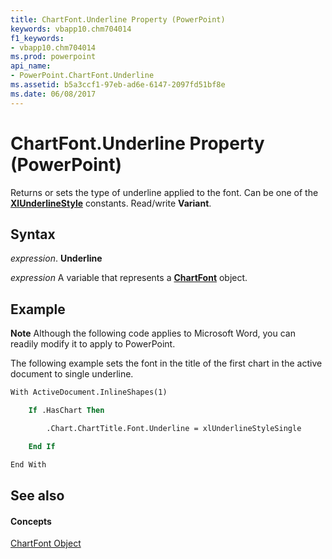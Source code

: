 ```yaml
---
title: ChartFont.Underline Property (PowerPoint)
keywords: vbapp10.chm704014
f1_keywords:
- vbapp10.chm704014
ms.prod: powerpoint
api_name:
- PowerPoint.ChartFont.Underline
ms.assetid: b5a3ccf1-97eb-ad6e-6147-2097fd51bf8e
ms.date: 06/08/2017
---
```



# ChartFont.Underline Property (PowerPoint)

Returns or sets the type of underline applied to the font. Can be one of the  **[XlUnderlineStyle](xlunderlinestyle-enumeration-powerpoint.md)** constants. Read/write **Variant**.


## Syntax

 _expression_. **Underline**

 _expression_ A variable that represents a **[ChartFont](chartfont-object-powerpoint.md)** object.


## Example




 **Note**  Although the following code applies to Microsoft Word, you can readily modify it to apply to PowerPoint.

The following example sets the font in the title of the first chart in the active document to single underline.




```vb
With ActiveDocument.InlineShapes(1)

    If .HasChart Then

        .Chart.ChartTitle.Font.Underline = xlUnderlineStyleSingle

    End If

End With
```


## See also


#### Concepts


[ChartFont Object](chartfont-object-powerpoint.md)

